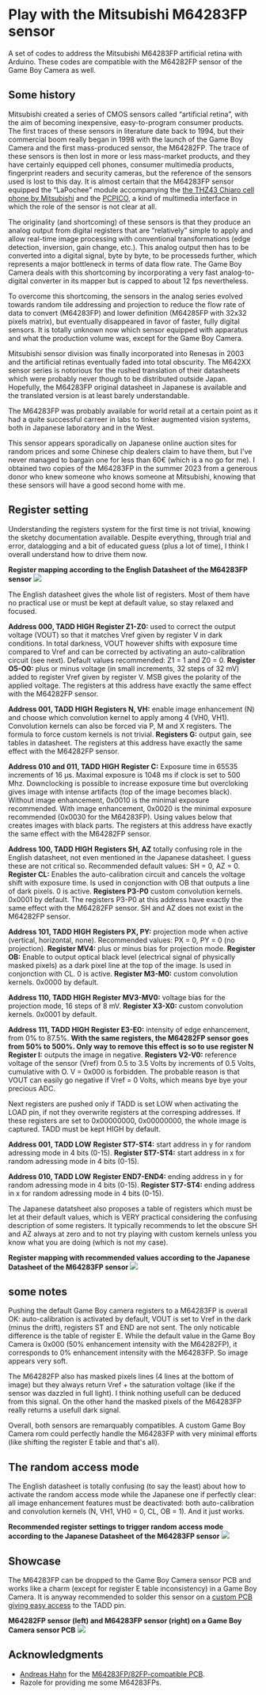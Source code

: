 # Play with the Mitsubishi M64283FP sensor
A set of codes to address the Mitsubishi M64283FP artificial retina with Arduino. These codes are compatible with the M64282FP sensor of the Game Boy Camera as well.

## Some history
Mitsubishi created a series of CMOS sensors called “artificial retina”, with the aim of becoming inexpensive, easy-to-program consumer products. The first traces of these sensors in literature date back to 1994, but their commercial boom really began in 1998 with the launch of the Game Boy Camera and the first mass-produced sensor, the M64282FP. The trace of these sensors is then lost in more or less mass-market products, and they have certainly equipped cell phones, consumer multimedia products, fingerprint readers and security cameras, but the reference of the sensors used is lost to this day. It is almost certain that the M64283FP sensor equipped the “LaPochee” module accompanying the [the THZ43 Chiaro cell phone by Mitsubishi](https://time-space.kddi.com/ketaizukan/1999/10.html) and the [PCPICO](https://web.archive.org/web/20020925132513/http://pcpico.com/), a kind of multimedia interface in which the role of the sensor is not clear at all.

The originality (and shortcoming) of these sensors is that they produce an analog output from digital registers that are “relatively” simple to apply and allow real-time image processing with conventional transformations (edge detection, inversion, gain change, etc.). This analog output then has to be converted into a digital signal, byte by byte, to be processeds further, which represents a major bottleneck in terms of data flow rate. The Game Boy Camera deals with this shortcoming by incorporating a very fast analog-to-digital converter in its mapper but is capped to about 12 fps nevertheless.

To overcome this shortcoming, the sensors in the analog series evolved towards random tile addressing and projection to reduce the flow rate of data to convert (M64283FP) and lower definition (M64285FP with 32x32 pixels matrix), but eventually disappeared in favor of faster, fully digital sensors. It is totally unknown now which sensor equipped with apparatus and what the production volume was, except for the Game Boy Camera.

Mitsubishi sensor division was finally incorporated into Renesas in 2003 and the artificial retinas eventually faded into total obscurity. The M642XX sensor series is notorious for the rushed translation of their datasheets which were probably never though to be distributed outside Japan. Hopefully, the M64283FP original datasheet in Japanese is available and the translated version is at least barely understandable.

The M64283FP was probably available for world retail at a certain point as it had a quite successful carreer in labs to tinker augmented vision systems, both in Japanese laboratory and in the West. 

This sensor appears sporadically on Japanese online auction sites for random prices and some Chinese chip dealers claim to have them, but I've never managed to bargain one for less than 60€ (which is a no go for me). I obtained two copies of the M64283FP in the summer 2023 from a generous donor who knew someone who knows someone at Mitsubishi, knowing that these sensors will have a good second home with me.

## Register setting

Understanding the registers system for the first time is not trivial, knowing the sketchy documentation available. Despite everything, through trial and error, datalogging and a bit of educated guess (plus a lot of time), I think I overall understand how to drive them now.

**Register mapping according to the English Datasheet of the M64283FP sensor**
![](/Pictures%20and%20datasheets/Registers_address_2.png)

The English datasheet gives the whole list of registers. Most of them have no practical use or must be kept at default value, so stay relaxed and focused.

**Address 000, TADD HIGH**
**Register Z1-Z0:** used to correct the output voltage (VOUT) so that it matches Vref given by register V in dark conditions. In total darkness, VOUT however shifts with exposure time compared to Vref and can be corrected by activating an auto-calibration circuit (see next). Default values recommended: Z1 = 1 and Z0 = 0.
**Register O5-O0:** plus or minus voltage (in small increments, 32 steps of 32 mV) added to register Vref given by register V. MSB gives the polarity of the applied voltage.
The registers at this address have exactly the same effect with the M64282FP sensor.

**Address 001, TADD HIGH**
**Registers N, VH:** enable image enhancement (N) and choose which convolution kernel to apply among 4 (VH0, VH1). Convolution kernels can also be forced via P, M and X registers. The formula to force custom kernels is not trivial.
**Registers G:** output gain, see tables in datasheet.
The registers at this address have exactly the same effect with the M64282FP sensor.

**Address 010 and 011, TADD HIGH**
**Register C:** Exposure time in 65535 increments of 16 µs. Maximal exposure is 1048 ms if clock is set to 500 Mhz. Downclocking is possible to increase exposure time but overcloking gives image with intense artifacts (top of the image becomes black). Without image enhancement, 0x0010 is the minimal exposure recommended. With image enhancement, 0x0020 is the minimal exposure recommended (0x0030 for the M64283FP). Using values below that creates images with black parts.
The registers at this address have exactly the same effect with the M64282FP sensor.

**Address 100, TADD HIGH**
**Registers SH, AZ** totally confusing role in the English datasheet, not even mentioned in the Japanese datasheet. I guess these are not critical so. Recommended default values: SH = 0, AZ = 0.
**Register CL:** Enables the auto-calibration circuit and cancels the voltage shift with exposure time. Is used in conjonction with OB that outputs a line of dark pixels. 0 is active.
**Registers P3-P0** custom convolution kernels. 0x0001 by default.
The registers P3-P0 at this address have exactly the same effect with the M64282FP sensor. SH and AZ does not exist in the M64282FP sensor.

**Address 101, TADD HIGH**
**Registers PX, PY:** projection mode when active (vertical, horizontal, none). Recommended values: PX = 0, PY = 0 (no projection).
**Register MV4:** plus or minus bias for projection mode.
**Register OB:** Enable to output optical black level (electrical signal of physically masked pixels) as a dark pixel line at the top of the image. Is used in conjonction with CL. 0 is active.
**Register M3-M0:** custom convolution kernels. 0x0000 by default.

**Address 110, TADD HIGH**
**Register MV3-MV0:** voltage bias for the projection mode, 16 steps of 8 mV.
**Register X3-X0:** custom convolution kernels. 0x0001 by default.

**Address 111, TADD HIGH**
**Register E3-E0:** intensity of edge enhancement, from 0% to 87.5%. **With the same registers, the M64282FP sensor goes from 50% to 500%. Only way to remove this effect is so to use register N**
**Register I:** outputs the image in negative.
**Registers V2-V0:** reference voltage of the sensor (Vref) from 0.5 to 3.5 Volts by increments of 0.5 Volts, cumulative with O. V = 0x000 is forbidden. The probable reason is that VOUT can easily go negative if Vref = 0 Volts, which means bye bye your precious ADC.

Next registers are pushed only if TADD is set LOW when activating the LOAD pin, if not they overwrite registers at the corresping addresses. If these registers are set to 0x00000000, 0x00000000, the whole image is captured. TADD must be kept HIGH by default.

**Address 001, TADD LOW**
**Register ST7-ST4:** start address in y for random adressing mode in 4 bits (0-15).
**Register ST7-ST4:** start address in x for random adressing mode in 4 bits (0-15).

**Address 010, TADD LOW**
**Register END7-END4:** ending address in y for random adressing mode in 4 bits (0-15).
**Register ST7-ST4:** ending address in x for random adressing mode in 4 bits (0-15).

The Japanese datatsheet also proposes a table of registers which must be let at their default values, which is VERY practical considering the confusing description of some registers. It typically recommends to let the obscure SH and AZ always at zero and to not try playing with custom kernels unless you know what you are doing (which is not my case).

**Register mapping with recommended values according to the Japanese Datasheet of the M64283FP sensor**
![](/Pictures%20and%20datasheets/Registers_address.png)

## some notes

Pushing the default Game Boy camera registers to a M64283FP is overall OK: auto-calibration is activated by default, VOUT is set to Vref in the dark (minus the drift), registers ST and END are not sent. The only noticable difference is the table of register E. While the default value in the Game Boy Camera is 0x000 (50% enhancement intensity with the M64282FP), it corresponds to 0% enhancement intensity with the M64283FP. So image appears very soft.

The M64282FP also has masked pixels lines (4 lines at the bottom of image) but they always return Vref + the saturation voltage (like if the sensor was dazzled in full light). I think nothing usefull can be deduced from this signal. On the other hand the masked pixels of the M64283FP really returns a usefull dark signal.

Overall, both sensors are remarquably compatibles. A custom Game Boy Camera rom could perfectly handle the M64283FP with very minimal efforts (like shifting the register E table and that's all).

## The random access mode

The English datasheet is totally confusing (to say the least) about how to activate the random access mode while the Japanese one if perfectly clear: all image enhancement features must be deactivated: both auto-calibration and convolution kernels (N, VH1, VH0 = 0, CL, OB = 1). And it just works.

**Recommended register settings to trigger random access mode according to the Japanese Datasheet of the M64283FP sensor**
![](/Pictures%20and%20datasheets/Registers_setting_random_access.png)

## Showcase

The M64283FP can be dropped to the Game Boy Camera sensor PCB and works like a charm (except for register E table inconsistency) in a Game Boy Camera. It is anyway recommended to solder this sensor on a [custom PCB giving easy access](https://github.com/HerrZatacke/M64283FP-Camera-PCB) to the TADD pin.

**M64282FP sensor (left) and M64283FP sensor (right) on a Game Boy Camera sensor PCB**
![](/Pictures%20and%20datasheets/Sensor_comparison.png)

## Acknowledgments

- [Andreas Hahn](https://github.com/HerrZatacke) for the [M64283FP/82FP-compatible PCB](https://github.com/HerrZatacke/M64283FP-Camera-PCB). 
- Razole for providing me some M64283FPs.
